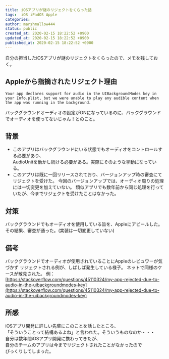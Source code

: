 ```yaml
---
title: iOSアプリが謎のリジェクトをくらった話
tags:  iOS iPadOS Apple
categories:
author: marshmallow444
status: public
created_at: 2020-02-15 18:22:52 +0900
updated_at: 2020-02-15 18:22:52 +0900
published_at: 2020-02-15 18:22:52 +0900
---
```

自分の担当したiOSアプリが謎のリジェクトをくらったので、メモを残しておく。


## Appleから指摘されたリジェクト理由   

`Your app declares support for audio in the UIBackgroundModes key in your Info.plist, but we were unable to play any audible content when the app was running in the background.`    

バックグラウンドオーディオの設定がONになっているのに、バックグラウンドでオーディオを使ってないじゃん！とのこと。


## 背景  

+ このアプリはバックグラウンドにいる状態でもオーディオをコントロールする必要があり、  
AudioUnitを動かし続ける必要がある。実際にそのような挙動になっている。
+ このアプリは既に一回リリースされており、バージョンアップ時の審査にてリジェクトを受けた。
 今回のバージョンアップでは、オーディオ周りの処理には一切変更を加えていない。
 類似アプリでも数年前から同じ処理を行っていたが、今までリジェクトを受けたことはなかった。

## 対策  

 バックグラウンドでもオーディオを使用している旨を、Appleにアピールした。
 その結果、審査が通った。(実装は一切変更していない)


## 備考  

 バックグラウンドでオーディオが使用されていることにAppleのレビュワーが気づかず
 リジェクトされる例が、しばしば発生している様子。
 ネットで同様のケースが散見された。
 例： [https://stackoverflow.com/questions/45110324/my-app-rejected-due-to-audio-in-the-uibackgroundmodes-key](https://stackoverflow.com/questions/45110324/my-app-rejected-due-to-audio-in-the-uibackgroundmodes-key)


## 所感  

iOSアプリ開発に詳しい先輩にこのことを話したところ、  
「そういうことって結構あるよね」と言われた。そういうものなのか・・・  
自分は数年間iOSアプリ開発に携わってきたが、  
自分のチームのアプリは今までリジェクトされたことがなかったので  
びっくりしてしまった。
